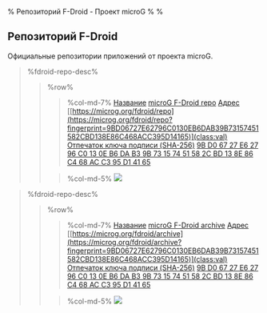 % Репозиторий F-Droid - Проект microG
%
%

Репозиторий F-Droid
-------------------
Официальные репозитории приложений от проекта microG.


[](id:mainrepo)
> %fdroid-repo-desc%
> > %row%
> > > %col-md-7%
> > > [Название](class:key) [microG F-Droid repo](class:val)
> > > [Адрес](class:key) [[https://microg.org/fdroid/repo](https://microg.org/fdroid/repo?fingerprint=9BD06727E62796C0130EB6DAB39B73157451582CBD138E86C468ACC395D14165)](class:val)
> > > [Отпечаток ключа подписи (SHA-256)](class:key) [9B D0 67 27 E6 27 96 C0 13 0E B6 DA B3 9B 73 15 74 51 58 2C BD 13 8E 86 C4 68 AC C3 95 D1 41 65](class:val)
> >
> > > %col-md-5%
> > > [<img src="https://chart.googleapis.com/chart?cht=qr&chl=https%3A%2F%2Fmicrog.org%2Ffdroid%2Frepo%3Ffingerprint%3D9BD06727E62796C0130EB6DAB39B73157451582CBD138E86C468ACC395D14165&chs=256x256&choe=UTF-8&chld=L|0">](https://microg.org/fdroid/repo?fingerprint=9BD06727E62796C0130EB6DAB39B73157451582CBD138E86C468ACC395D14165)


[](id:archiverepo)
> %fdroid-repo-desc%
> > %row%
> > > %col-md-7%
> > > [Название](class:key) [microG F-Droid archive](class:val)
> > > [Адрес](class:key) [[https://microg.org/fdroid/archive](https://microg.org/fdroid/archive?fingerprint=9BD06727E62796C0130EB6DAB39B73157451582CBD138E86C468ACC395D14165)](class:val)
> > > [Отпечаток ключа подписи (SHA-256)](class:key) [9B D0 67 27 E6 27 96 C0 13 0E B6 DA B3 9B 73 15 74 51 58 2C BD 13 8E 86 C4 68 AC C3 95 D1 41 65](class:val)
> >
> > > %col-md-5%
> > > [<img src="https://chart.googleapis.com/chart?cht=qr&chl=https%3A%2F%2Fmicrog.org%2Ffdroid%2Farchive%3Ffingerprint%3D9BD06727E62796C0130EB6DAB39B73157451582CBD138E86C468ACC395D14165&chs=256x256&choe=UTF-8&chld=L|0">](https://microg.org/fdroid/archive?fingerprint=9BD06727E62796C0130EB6DAB39B73157451582CBD138E86C468ACC395D14165)

<script src="/js/fdroid.js"></script>
<script type="text/javascript">
    fdroid.getRepoInfo("https://microg.org/fdroid/repo", function(repoInfo) {
        $("#mainrepo").parent().next().children(".row").replaceWith(fdroid.createRepoDetails(repoInfo));
    });
    fdroid.getRepoInfo("https://microg.org/fdroid/archive", function(repoInfo) {
        $("#archiverepo").parent().next().children(".row").replaceWith(fdroid.createRepoDetails(repoInfo));
    });
</script>
